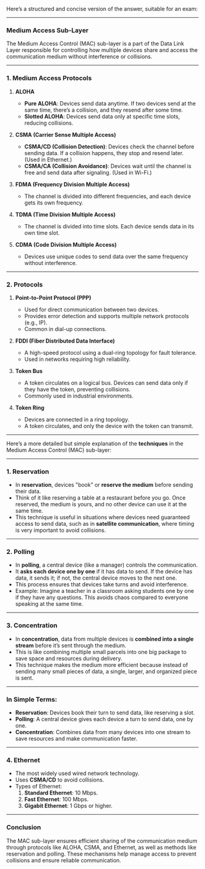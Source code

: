 Here’s a structured and concise version of the answer, suitable for an exam:

---

### **Medium Access Sub-Layer**

The Medium Access Control (MAC) sub-layer is a part of the Data Link Layer responsible for controlling how multiple devices share and access the communication medium without interference or collisions.

---

### **1. Medium Access Protocols**

1. **ALOHA**  
   - **Pure ALOHA**: Devices send data anytime. If two devices send at the same time, there’s a collision, and they resend after some time.  
   - **Slotted ALOHA**: Devices send data only at specific time slots, reducing collisions.

2. **CSMA (Carrier Sense Multiple Access)**  
   - **CSMA/CD (Collision Detection)**: Devices check the channel before sending data. If a collision happens, they stop and resend later. (Used in Ethernet.)  
   - **CSMA/CA (Collision Avoidance)**: Devices wait until the channel is free and send data after signaling. (Used in Wi-Fi.)

3. **FDMA (Frequency Division Multiple Access)**  
   - The channel is divided into different frequencies, and each device gets its own frequency.

4. **TDMA (Time Division Multiple Access)**  
   - The channel is divided into time slots. Each device sends data in its own time slot.

5. **CDMA (Code Division Multiple Access)**  
   - Devices use unique codes to send data over the same frequency without interference.

---


### **2. Protocols**

1. **Point-to-Point Protocol (PPP)**  
   - Used for direct communication between two devices.  
   - Provides error detection and supports multiple network protocols (e.g., IP).  
   - Common in dial-up connections.

2. **FDDI (Fiber Distributed Data Interface)**  
   - A high-speed protocol using a dual-ring topology for fault tolerance.  
   - Used in networks requiring high reliability.

3. **Token Bus**  
   - A token circulates on a logical bus. Devices can send data only if they have the token, preventing collisions.  
   - Commonly used in industrial environments.

4. **Token Ring**  
   - Devices are connected in a ring topology.  
   - A token circulates, and only the device with the token can transmit.  

---

Here’s a more detailed but simple explanation of the **techniques** in the Medium Access Control (MAC) sub-layer:

---

### **1. Reservation**  
- In **reservation**, devices "book" or **reserve the medium** before sending their data.  
- Think of it like reserving a table at a restaurant before you go. Once reserved, the medium is yours, and no other device can use it at the same time.  
- This technique is useful in situations where devices need guaranteed access to send data, such as in **satellite communication**, where timing is very important to avoid collisions.  

---

### **2. Polling**  
- In **polling**, a central device (like a manager) controls the communication.  
- It **asks each device one by one** if it has data to send. If the device has data, it sends it; if not, the central device moves to the next one.  
- This process ensures that devices take turns and avoid interference.  
- Example: Imagine a teacher in a classroom asking students one by one if they have any questions. This avoids chaos compared to everyone speaking at the same time.  

---

### **3. Concentration**  
- In **concentration**, data from multiple devices is **combined into a single stream** before it’s sent through the medium.  
- This is like combining multiple small parcels into one big package to save space and resources during delivery.  
- This technique makes the medium more efficient because instead of sending many small pieces of data, a single, larger, and organized piece is sent.  

---

### In Simple Terms:  
- **Reservation**: Devices book their turn to send data, like reserving a slot.  
- **Polling**: A central device gives each device a turn to send data, one by one.  
- **Concentration**: Combines data from many devices into one stream to save resources and make communication faster.
---

### **4. Ethernet**

- The most widely used wired network technology.  
- Uses **CSMA/CD** to avoid collisions.  
- Types of Ethernet:  
  1. **Standard Ethernet**: 10 Mbps.  
  2. **Fast Ethernet**: 100 Mbps.  
  3. **Gigabit Ethernet**: 1 Gbps or higher.  

---

### **Conclusion**  
The MAC sub-layer ensures efficient sharing of the communication medium through protocols like ALOHA, CSMA, and Ethernet, as well as methods like reservation and polling. These mechanisms help manage access to prevent collisions and ensure reliable communication.






















